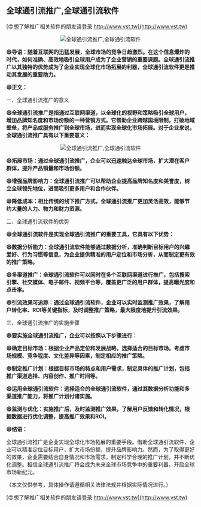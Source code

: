 ## **全球通引流推广,全球通引流软件**

[😍想了解推广相关软件的朋友请登录 http://www.vst.tw](http://www.vst.tw)

 <center><img src="https://vst.tw/MP4/tuiguang/png/3.png" alt="全球通引流推广,全球通引流软件"></center>

**😄导语：随着互联网的迅猛发展，全球市场的竞争日趋激烈。在这个信息爆炸的时代，如何准确、高效地吸引全球用户成为了企业营销的重要课题。全球通引流推广以其独特的优势成为了企业实现全球化市场拓展的利器，全球通引流软件更是推动其发展的重要助力。**

**😄正文：**

一、全球通引流推广的意义

**😄全球通引流推广是指通过互联网渠道，以全球化的视野和策略吸引全球用户，增加品牌知名度和市场份额的一种营销方式。它帮助企业跨越国境限制，打破地域壁垒，将产品或服务推广到全球市场，进而实现全球化市场拓展。对于企业来说，全球通引流推广具有以下重要意义：**

 <center><img src="https://vst.tw/MP4/tuiguang/png/1.png" alt="全球通引流推广,全球通引流软件"></center>

**😄拓展市场：通过全球通引流推广，企业可以迅速触达全球市场，扩大潜在客户群体，提升产品销量和市场份额。**

**😄增强品牌影响力：全球通引流推广可以帮助企业提高品牌知名度和美誉度，树立全球领先地位，进而吸引更多用户和合作伙伴。**

**😄降低成本：相比传统的线下推广方式，全球通引流推广更加灵活高效，能够节约大量的人力、物力和财力资源。**

二、全球通引流软件的优势

**😄全球通引流软件是实现全球通引流推广的重要工具，它具有以下优势：**

**😄数据分析能力：全球通引流软件能够通过数据分析，准确判断目标用户的兴趣爱好、行为习惯等信息，为企业提供精准的用户定位和市场分析，从而制定更有效的推广策略。**

**😄多渠道推广：全球通引流软件可以同时在多个互联网渠道进行推广，包括搜索引擎、社交媒体、电子邮件、视频平台等，覆盖更广泛的用户群体，提高曝光度和点击率。**

**😄引流效果可追踪：通过全球通引流软件，企业可以实时监测推广效果，了解用户转化率、ROI等关键指标，及时调整推广策略，最大限度地提升引流效果。**

三、全球通引流推广的实施步骤

**😄要实施全球通引流推广，企业可以按照以下步骤进行：**

**😄确定目标市场：根据企业产品定位和发展战略，选择适合的目标市场。考虑市场规模、竞争程度、文化差异等因素，制定相应的推广策略。**

**😄制定推广计划：根据目标市场的特点和用户需求，制定具体的推广计划，包括推广渠道选择、内容创作、推广时间等。**

**😄运用全球通引流软件：选择适合的全球通引流软件，通过其数据分析功能和多渠道推广能力，将推广计划付诸实施。**

**😄监测与优化：实施推广后，及时监测推广效果，了解用户反馈和转化情况，根据数据进行优化调整，提高推广效果和ROI。**

**😄结语：**

全球通引流推广是企业实现全球化市场拓展的重要手段。借助全球通引流软件，企业可以精准定位目标用户，扩大市场份额，提升品牌影响力。然而，为了取得更好的效果，企业需要结合自身情况和市场需求，制定科学合理的推广计划，并不断优化调整。相信全球通引流推广将会成为未来全球市场竞争中的重要利器，开启全球市场新纪元。

（本文仅供参考，具体操作请遵循相关法律法规并根据实际情况进行。）

[😍想了解推广相关软件的朋友请登录 http://www.vst.tw](http://www.vst.tw)



